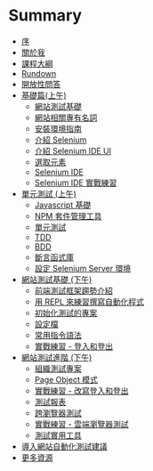 # Summary

* [序](README.md)
* [關於我](promotion/about-me.md)
* [課程大綱](promotion/course/20170625/README.md)
* [Rundown](promotion/course/20170625/rundown.md)
* [開放性問答](foundation/questions.md)
* [基礎篇(上午)]()
  * [網站測試基礎](foundation/README.md)
  * [網站相關專有名詞](foundation/terms.md)
  * [安裝環境指南](install/README.md)
  * [介紹 Selenium](selenium/README.md)
  * [介紹 Selenium IDE UI](selenium-ide/ui.md)
  * [選取元素](foundation/selector.md)
  * [Selenium IDE](selenium-ide/README.md)
  * [Selenium IDE 實戰練習](selenium-ide/ex.md)
* [單元測試 (上午)]()
  * [Javascript 基礎](js/README.md)
  * [NPM 套件管理工具](js/npm.md)
  * [單元測試](unit-test/README.md)
  * [TDD](unit-test/tdd.md)
  * [BDD](unit-test/bdd.md)
  * [斷言函式庫](unit-test/assertion-library.md)
  * [設定 Selenium Server 環境](selenium/selenium-server.md)
* [網站測試基礎 (下午)](webdriverio/README.md)
  * [前端測試框架趨勢介紹](foundation/end-to-end-testing-trend.md)
  * [用 REPL 來練習撰寫自動化程式](webdriverio/repl.md)
  * [初始化測試的專案](webdriverio/init.md)
  * [設定檔](webdriverio/conf.md)
  * [常用指令語法](webdriverio/commend.md)
  * [實戰練習 - 登入和登出](webdriverio/ex01.md)
* [網站測試進階 (下午)]()
  * [組織測試專案](webdriverio/page-object.md)
  * [Page Object 模式](webdriverio/page-object.md)
  * [實戰練習 - 改寫登入和登出](webdriverio/ex02.md)
  * [測試報表](report/README.md)
  * [跨瀏覽器測試](cloud/cross-browser-testing.md)
  * [實戰練習 - 雲端瀏覽器測試](webdriverio/ex03.md)
  * [測試實用工具]()
* [導入網站自動化測試建議](advice/README.md)
* [更多資源](resource/README.md)

<!--* [測試文件](foundation/document.md)-->